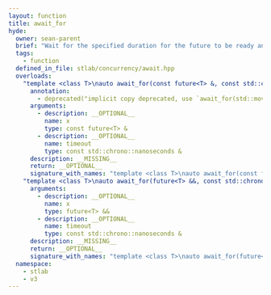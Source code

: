 ```yaml
---
layout: function
title: await_for
hyde:
  owner: sean-parent
  brief: "Wait for the specified duration for the future to be ready and either returns a ready future or a new future which can be waited on.\n"
  tags:
    - function
  defined_in_file: stlab/concurrency/await.hpp
  overloads:
    "template <class T>\nauto await_for(const future<T> &, const std::chrono::nanoseconds &) -> future<T>":
      annotation:
        - deprecated("implicit copy deprecated, use `await_for(std::move(f), t)` or `await_for(stlab::copy(f), t)` instead.")
      arguments:
        - description: __OPTIONAL__
          name: x
          type: const future<T> &
        - description: __OPTIONAL__
          name: timeout
          type: const std::chrono::nanoseconds &
      description: __MISSING__
      return: __OPTIONAL__
      signature_with_names: "template <class T>\nauto await_for(const future<T> & x, const std::chrono::nanoseconds & timeout) -> future<T>"
    "template <class T>\nauto await_for(future<T> &&, const std::chrono::nanoseconds &) -> future<T>":
      arguments:
        - description: __OPTIONAL__
          name: x
          type: future<T> &&
        - description: __OPTIONAL__
          name: timeout
          type: const std::chrono::nanoseconds &
      description: __MISSING__
      return: __OPTIONAL__
      signature_with_names: "template <class T>\nauto await_for(future<T> && x, const std::chrono::nanoseconds & timeout) -> future<T>"
  namespace:
    - stlab
    - v3
---
```

